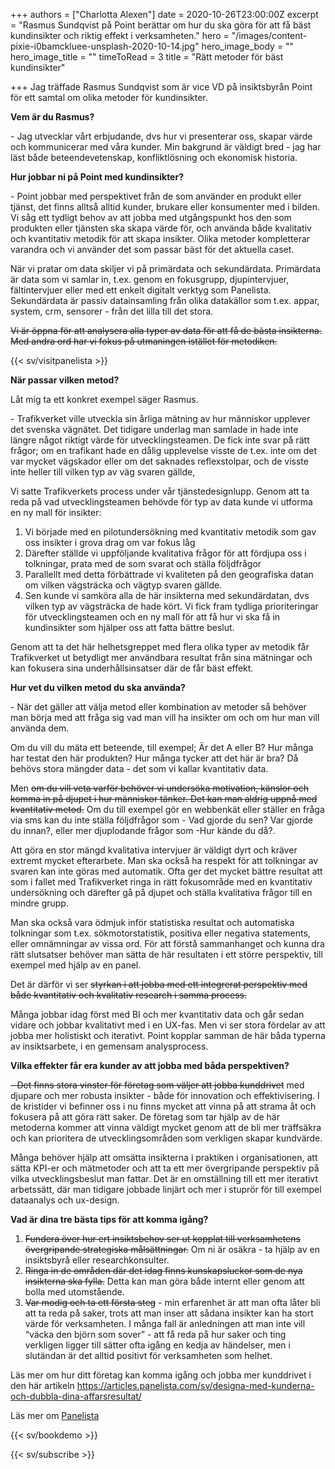 +++
authors = ["Charlotta Alexen"]
date = 2020-10-26T23:00:00Z
excerpt = "Rasmus Sundqvist på Point berättar om hur du ska göra för att få bäst kundinsikter och riktig effekt i verksamheten."
hero = "/images/content-pixie-i0bamckluee-unsplash-2020-10-14.jpg"
hero_image_body = ""
hero_image_title = ""
timeToRead = 3
title = "Rätt metoder för bäst kundinsikter"

+++
Jag träffade Rasmus Sundqvist som är vice VD på insiktsbyrån Point för ett samtal om olika metoder för kundinsikter.

**Vem är du Rasmus?**

\- Jag utvecklar vårt erbjudande, dvs hur vi presenterar oss, skapar värde och kommunicerar med våra kunder. Min bakgrund är väldigt bred - jag har läst både beteendevetenskap, konfliktlösning och ekonomisk historia.

**Hur jobbar ni på Point med kundinsikter?**

\- Point jobbar med perspektivet från de som använder en produkt eller tjänst, det finns alltså alltid kunder, brukare eller konsumenter med i bilden. Vi såg ett tydligt behov av att jobba med utgångspunkt hos den som produkten eller tjänsten ska skapa värde för, och använda både kvalitativ och kvantitativ metodik för att skapa insikter. Olika metoder kompletterar varandra och vi använder det som passar bäst för det aktuella caset.

När vi pratar om data skiljer vi på primärdata och sekundärdata. Primärdata är data som vi samlar in, t.ex. genom en fokusgrupp, djupintervjuer, fältintervjuer eller med ett enkelt digitalt verktyg som Panelista. Sekundärdata är passiv datainsamling från olika datakällor som t.ex. appar, system, crm, sensorer - från det lilla till det stora.

~~Vi är öppna för att analysera alla typer av data för att få de bästa insikterna. Med andra ord har vi fokus på utmaningen istället för metodiken.~~

{{< sv/visitpanelista >}}

**När passar vilken metod?**

Låt mig ta ett konkret exempel säger Rasmus.

\- Trafikverket ville utveckla sin årliga mätning av hur människor upplever det svenska vägnätet. Det tidigare underlag man samlade in hade inte längre något riktigt värde för utvecklingsteamen. De fick inte svar på rätt frågor; om en trafikant hade en dålig upplevelse visste de t.ex. inte om det var mycket vägskador eller om det saknades reflexstolpar, och de visste inte heller till vilken typ av väg svaren gällde,

Vi satte Trafikverkets process under vår tjänstedesignlupp. Genom att ta reda på vad utvecklingsteamen behövde för typ av data kunde vi utforma en ny mall för insikter:

1. Vi började med en pilotundersökning med kvantitativ metodik som gav oss insikter i grova drag om var fokus låg
2. Därefter ställde vi uppföljande kvalitativa frågor för att fördjupa oss i tolkningar, prata med de som svarat och ställa följdfrågor
3. Parallellt med detta förbättrade vi kvaliteten på den geografiska datan om vilken vägsträcka och vägtyp svaren gällde.
4. Sen kunde vi samköra alla de här insikterna med sekundärdatan, dvs vilken typ av vägsträcka de hade kört. Vi fick fram tydliga prioriteringar för utvecklingsteamen och en ny mall för att få hur vi ska få in kundinsikter som hjälper oss att fatta bättre beslut.

Genom att ta det här helhetsgreppet med flera olika typer av metodik får Trafikverket ut betydligt mer användbara resultat från sina mätningar och kan fokusera sina underhållsinsatser där de får bäst effekt.

**Hur vet du vilken metod du ska använda?**

\- När det gäller att välja metod eller kombination av metoder så behöver man börja med att fråga sig vad man vill ha insikter om och om hur man vill använda dem.

Om du vill du mäta ett beteende, till exempel; Är det A eller B? Hur många har testat den här produkten? Hur många tycker att det här är bra? Då behövs stora mängder data - det som vi kallar kvantitativ data.

Men ~~om du vill veta varför behöver vi undersöka motivation, känslor och komma in på djupet i hur människor tänker. Det kan man aldrig uppnå med kvantitativ metod.~~ Om du till exempel gör en webbenkät eller ställer en fråga via sms kan du inte ställa följdfrågor som - Vad gjorde du sen? Var gjorde du innan?, eller mer djuplodande frågor som -Hur kände du då?.

Att göra en stor mängd kvalitativa intervjuer är väldigt dyrt och kräver extremt mycket efterarbete. Man ska också ha respekt för att tolkningar av svaren kan inte göras med automatik. Ofta ger det mycket bättre resultat att som i fallet med Trafikverket ringa in rätt fokusområde med en kvantitativ undersökning och därefter gå på djupet och ställa kvalitativa frågor till en mindre grupp.

Man ska också vara ödmjuk inför statistiska resultat och automatiska tolkningar som t.ex. sökmotorstatistik, positiva eller negativa statements, eller omnämningar av vissa ord. För att förstå sammanhanget och kunna dra rätt slutsatser behöver man sätta de här resultaten i ett större perspektiv, till exempel med hjälp av en panel.

Det är därför vi ser ~~styrkan i att jobba med ett integrerat perspektiv med både kvantitativ och kvalitativ research i samma process.~~

Många jobbar idag först med BI och mer kvantitativ data och går sedan vidare och jobbar kvalitativt med i en UX-fas. Men vi ser stora fördelar av att jobba mer holistiskt och iterativt. Point kopplar samman de här båda typerna av insiktsarbete, i en gemensam analysprocess.

**Vilka effekter får era kunder av att jobba med båda perspektiven?**

~~\- Det finns stora vinster för företag som väljer att jobba kunddrivet~~ med djupare och mer robusta insikter - både för innovation och effektivisering. I de kristider vi befinner oss i nu finns mycket att vinna på att strama åt och fokusera på att göra rätt saker. De företag som tar hjälp av de här metoderna kommer att vinna väldigt mycket genom att de bli mer träffsäkra och kan prioritera de utvecklingsområden som verkligen skapar kundvärde.

Många behöver hjälp att omsätta insikterna i praktiken i organisationen, att sätta KPI-er och mätmetoder och att ta ett mer övergripande perspektiv på vilka utvecklingsbeslut man fattar. Det är en omställning till ett mer iterativt arbetssätt, där man tidigare jobbade linjärt och mer i stuprör för till exempel dataanalys och ux-design.

**Vad är dina tre bästa tips för att komma igång?**

1. ~~Fundera över hur ert insiktsbehov ser ut kopplat till verksamhetens övergripande strategiska målsättningar.~~ Om ni är osäkra - ta hjälp av en insiktsbyrå eller researchkonsulter.
2. ~~Ringa in de områden där det idag finns kunskapsluckor som de nya insikterna ska fylla.~~ Detta kan man göra både internt eller genom att bolla med utomstående.
3. ~~Var modig och ta ett första steg~~ - min erfarenhet är att man ofta låter bli att ta reda på saker, trots att man inser att sådana insikter kan ha stort värde för verksamheten. I många fall är anledningen att man inte vill “väcka den björn som sover” - att få reda på hur saker och ting verkligen ligger till sätter ofta igång en kedja av händelser, men i slutändan är det alltid positivt för verksamheten som helhet.

Läs mer om hur ditt företag kan komma igång och jobba mer kunddrivet i den här artikeln https://articles.panelista.com/sv/designa-med-kunderna-och-dubbla-dina-affarsresultat/

Läs mer om [Panelista](https://panelista.com?utm_medium=blogg&utm_source=panelistablogg&utm_campaign=article)

{{< sv/bookdemo >}}

{{< sv/subscribe >}}